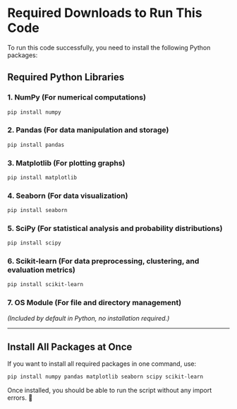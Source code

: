 # Required Downloads to Run This Code

To run this code successfully, you need to install the following Python packages:

## **Required Python Libraries**

### 1. **NumPy** (For numerical computations)
```bash
pip install numpy
```

### 2. **Pandas** (For data manipulation and storage)
```bash
pip install pandas
```

### 3. **Matplotlib** (For plotting graphs)
```bash
pip install matplotlib
```

### 4. **Seaborn** (For data visualization)
```bash
pip install seaborn
```

### 5. **SciPy** (For statistical analysis and probability distributions)
```bash
pip install scipy
```

### 6. **Scikit-learn** (For data preprocessing, clustering, and evaluation metrics)
```bash
pip install scikit-learn
```

### 7. **OS Module** (For file and directory management)  
*(Included by default in Python, no installation required.)*

---

## **Install All Packages at Once**
If you want to install all required packages in one command, use:
```bash
pip install numpy pandas matplotlib seaborn scipy scikit-learn
```

Once installed, you should be able to run the script without any import errors. 🚀
